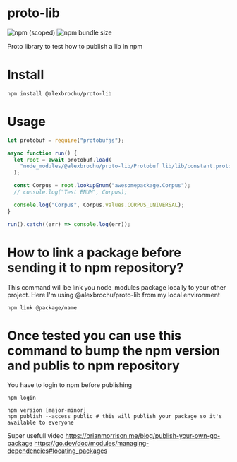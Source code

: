 # proto-lib

![npm (scoped)](https://img.shields.io/npm/v/@alexbrochu/proto-lib)
![npm bundle size](https://img.shields.io/bundlephobia/min/proto-lib)

Proto library to test how to publish a lib in npm

# Install

```
npm install @alexbrochu/proto-lib
```

# Usage

```js
let protobuf = require("protobufjs");

async function run() {
  let root = await protobuf.load(
    "node_modules/@alexbrochu/proto-lib/Protobuf lib/lib/constant.proto"
  );

  const Corpus = root.lookupEnum("awesomepackage.Corpus");
  // console.log("Test ENUM", Corpus);

  console.log("Corpus", Corpus.values.CORPUS_UNIVERSAL);
}

run().catch((err) => console.log(err));
```

# How to link a package before sending it to npm repository?

This command will be link you node_modules package locally to your other project. Here I'm using @alexbrochu/proto-lib from my local environment

```
npm link @package/name
```

# Once tested you can use this command to bump the npm version and publis to npm repository

You have to login to npm before publishing

```
npm login
```

```
npm version [major-minor]
npm publish --access public # this will publish your package so it's available to everyone
```

Super usefull video
https://brianmorrison.me/blog/publish-your-own-go-package
https://go.dev/doc/modules/managing-dependencies#locating_packages
